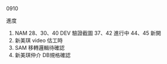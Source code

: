 0910

進度

1. NAM 28、30、40 DEV 驗證截圖 37、42 進行中 44、45 新開
2. 新美琪 video 估工時
3. SAM 移轉邏輯待確認
4. 新美琪仲介 DB規格確認
